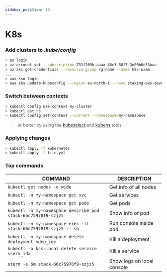 ```yaml
---
sidebar_position: 10
---
```

# K8s

### Add clusters to _.kube/config_

``` bash
> az login
> az account set --subscription 731f260b-aaaa-46c3-88f7-3e00b0e53aaa
> az aks get-credentials --resource-group rg-name --name k8s-name
...
> aws sso login
> aws eks update-kubeconfig --region eu-north-1 --name staking-aws-development-argo
```

### Switch between contexts

``` bash
> kubectl config use-context my-cluster
> kubectl get ns
> kubectl config set-context --current --namespace=my-namespace
```

> or better by using the [kubeselect](https://github.com/fatliverfreddy/kubeselect) and [kubens](https://github.com/ahmetb/kubectx) tools

### Applying changes

``` bash
> kubectl apply -f kubernetes
> kubectl apply -f file.yml
```

### Top commands

COMMAND | DESCRIPTION
---|---
`kubectl get nodes -o wide` | Get info of all nodes
`kubectl -n my-namespace get svc` | Get services
`kubectl -n my-namespace get pods` | Get pods
`kubectl -n my-namespace describe pod stack-66c75978f9-szjz5` | Show info of pod
`kubectl -n my-namespace exec -it stack-66c75978f9-szjz5 -- sh` | Run console inside pod
`kubectl -n my-namespace delete deployment <dep_id>` | Kill a deployment
`kubectl -n kss-local delete service <serv_id>` | Kill a service
`stern -s 5m stack-66c75978f9-szjz5` | Show logs on local console
